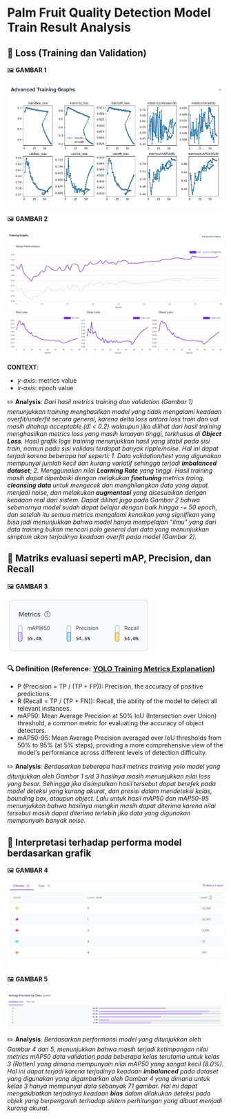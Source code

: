 # Palm Fruit Quality Detection Model Train Result Analysis

## 🧠 Loss (Training dan Validation)
🖼️ **GAMBAR 1**

![Traning Logs](train-result/Advance-Training-Graphs.png "Grafik Logs Training")

🖼️ **GAMBAR 2**

![Traning Logs](train-result/Training-Graphs.png "Grafik Logs Training")

**CONTEXT**: 
- *y-axis*: metrics value
- *x-axis*: epoch value

✏️ **Analysis**: *Dari hasil metrics training dan validation (Gambar 1) menunjukkan training menghasilkan model yang tidak mengalami keadaan overfit/underfit secara general, karena delta loss antara loss train dan val masih ditahap acceptable (dl < 0.2) walaupun jika dilihat dari hasil training menghasilkan metrics loss yang masih lumayan tinggi, terkhusus di **Object Loss**. Hasil grafik logs training menunjukkan hasil yang stabil pada sisi train, namun pada sisi validasi terdapat banyak ripple/noise. Hal ini dapat terjadi karena beberapa hal seperti: 1. Data validation/test yang digunakan mempunyai jumlah kecil dan kurang variatif sehingga terjadi **imbalanced dataset**; 2. Menggunakan nilai **Learning Rate** yang tinggi. Hasil training masih dapat diperbaiki dengan melakukan **finetuning** metrics traing, **cleansing data** untuk mengecek dan menghilangkan data yang dapat menjadi noise, dan melakukan **augmentasi** yang disesuaikan dengan keadaan real dari sistem. Dapat dilihat juga pada Gambar 2 bahwa sebenarnya model sudah dapat belajar dengan baik hingga -+ 50 epoch, dan setelah itu semua metrics mengalami kenaikan yang signifikan yang bisa jadi menunjukkan bahwa model hanya mempelajari "ilmu" yang dari data training bukan mencari pola general dari data yang menunjukkan simptom akan terjadinya keadaan overfit pada model (Gambar 2).*

## 🧠 Matriks evaluasi seperti mAP, Precision, dan Recall

🖼️ **GAMBAR 3**

![Traning Logs](train-result/Metrics.png "Training metrics result")

### 🔍 Definition (Reference: [YOLO Training Metrics Explanation](https://github.com/ultralytics/ultralytics/issues/9446))
- P (Precision = TP / (TP + FP)): Precision, the accuracy of positive predictions.
- R (Recall = TP / (TP + FN)): Recall, the ability of the model to detect all relevant instances.
- mAP50: Mean Average Precision at 50% IoU (Intersection over Union) threshold, a common metric for evaluating the accuracy of object detectors.
- mAP50-95: Mean Average Precision averaged over IoU thresholds from 50% to 95% (at 5% steps), providing a more comprehensive view of the model's performance across different levels of detection difficulty.

✏️ **Analysis**: *Berdasarkan beberapa hasil metrics training yolo model yang ditunjukkan oleh Gambar 1 s/d 3 hasilnya masih menunjukkan nilai loss yang besar. Sehingga jika disimpulkan hasil tersebut dapat berefek pada model deteksi yang kurang akurat, dan presisi dalam mendeteksi kelas, bounding box, ataupun object. Lalu untuk hasil mAP50 dan mAP50-95 menunjukkan bahwa hasilnya mungkin masih dapat diterima karena nilai tersebut masih dapat diterima terlebih jika data yang digunakan mempunyain banyak noise.*

## 🧠 Interpretasi terhadap performa model berdasarkan grafik

🖼️ **GAMBAR 4**

![Class Count](train-result/Class-Count.png "Sum of data for each class")

🖼️ **GAMBAR 5**

![AP by Class](train-result/AP-by-Class.png "AP for each class in Model")

✏️ **Analysis**: *Berdasarkan performansi model yang ditunjukkan oleh Gambar 4 dan 5, menunjukkan bahwa masih terjadi ketimpangan nilai metrics mAP50 data validation pada beberapa kelas terutama untuk kelas 3 (Rotten) yang dimana mempunyain nilai mAP50 yang sangat kecil (8.0%). Hal ini dapat terjadi karena terjadinya keadaan **imbalanced** pada dataset yang digunakan yang digambarkan oleh Gambar 4 yang dimana untuk kelas 3 hanya mempunyai data sebanyak 71 gambar. Hal ini dapat mengakibatkan terjadinya keadaan **bias** dalam dilakukan deteksi pada objek yang berpengaruh terhadap sistem perhitungan yang dibuat menjadi kurang akurat.*
